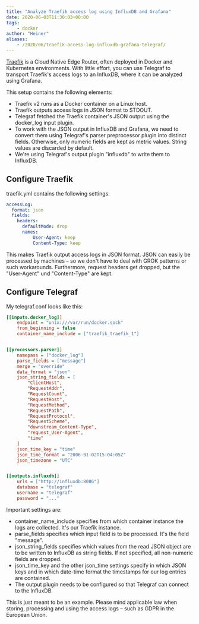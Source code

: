 ```yaml
---
title: "Analyze Traefik access log using InfluxDB and Grafana"
date: 2020-06-03T11:30:03+00:00
tags:
    - docker
author: "Heiner"
aliases:
    - /2020/06/traefik-access-log-influxdb-grafana-telegraf/
---
```


[Traefik](https://containo.us/traefik/) is a Cloud Native Edge Router, often deployed in Docker and Kubernetes environments. With little effort, you can use Telegraf to transport Traefik's access logs to an InfluxDB, where it can be analyzed using Grafana.

This setup contains the following elements:

* Traefik v2 runs as a Docker container on a Linux host.
* Traefik outputs access logs in JSON format to STDOUT.
* Telegraf fetched the Traefik container's JSON output using the docker_log input plugin.
* To work with the JSON output in InfluxDB and Grafana, we need to convert them using Telegraf's parser preprocessor plugin into distinct fields. Otherwise, only numeric fields are kept as metric values. String values are discarded by default.
* We're using Telegraf's output plugin "influxdb" to write them to InfluxDB.

## Configure Traefik
traefik.yml contains the following settings:

```yaml
accessLog:
  format: json
  fields:
    headers:
      defaultMode: drop
      names:
          User-Agent: keep
          Content-Type: keep
```

This makes Traefik output access logs in JSON format. JSON can easily be processed by machines – so we don't have to deal with GROK patterns or such workarounds. Furthermore, request headers get dropped, but the "User-Agent" und "Content-Type" are kept.

## Configure Telegraf
My telegraf.conf looks like this:

```ini
[[inputs.docker_log]]
    endpoint = "unix:///var/run/docker.sock"
    from_beginning = false
    container_name_include = ["traefik_traefik_1"]


[[processors.parser]]
    namepass = ["docker_log"]
    parse_fields = ["message"]
    merge = "override"
    data_format = "json"
    json_string_fields = [
        "ClientHost",
        "RequestAddr",
        "RequestCount",
        "RequestHost",
        "RequestMethod",
        "RequestPath",
        "RequestProtocol",
        "RequestScheme",
        "downstream_Content-Type",
        "request_User-Agent",
        "time"
    ]
    json_time_key = "time"
    json_time_format = "2006-01-02T15:04:05Z"
    json_timezone = "UTC"


[[outputs.influxdb]]
    urls = ["http://influxdb:8086"]
    database = "telegraf"
    username = "telegraf"
    password = "..."
```

Important settings are:

* container_name_include specifies from which container instance the logs are collected. It's our Traefik instance.
* parse_fields specifies which input field is to be processed. It's the field "message".
* json_string_fields specifies which values from the read JSON object are to be written to InfluxDB as string fields. If not specified, all non-numeric fields are dropped.
* json_time_key and the other json_time settings specify in which JSON keys and in which date-time format the timestamps for our log entries are contained.
* The output plugin needs to be configured so that Telegraf can connect to the InfluxDB.

This is just meant to be an example. Please mind applicable law when storing, processing and using the access logs – such as GDPR in the European Union.